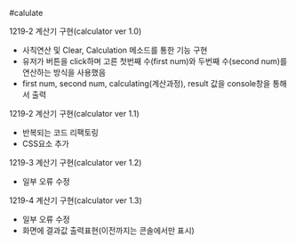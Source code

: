 
#calulate

1219-2 계산기 구현(calculator ver 1.0)
- 사칙연산 및 Clear, Calculation 메소드를 통한 기능 구현
- 유저가 버튼을 click하며 고른 첫번째 수(first num)와 두번째 수(second num)를 연산하는 방식을 사용했음
- first num, second num, calculating(계산과정), result 값을 console창을 통해서 출력

1219-2 계산기 구현(calculator ver 1.1)
- 반복되는 코드 리팩토링
- CSS요소 추가

1219-3 계산기 구현(calculator ver 1.2)
- 일부 오류 수정 

1219-4 계산기 구현(calculator ver 1.3)
- 일부 오류 수정
- 화면에 결과값 출력표현(이전까지는 콘솔에서만 표시)

